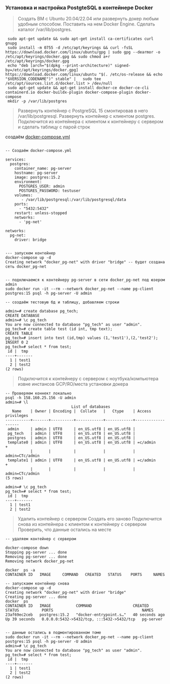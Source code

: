 ### Установка и настройка PostgteSQL в контейнере Docker

> Cоздать ВМ с Ubuntu 20.04/22.04 или развернуть докер любым удобным способом.
> Поставить на нем Docker Engine.
> Cделать каталог /var/lib/postgres.

```
 sudo apt-get update && sudo apt-get install ca-certificates curl gnupg 
 sudo install -m 0755 -d /etc/apt/keyrings && curl -fsSL https://download.docker.com/linux/ubuntu/gpg | sudo gpg --dearmor -o /etc/apt/keyrings/docker.gpg && sudo chmod a+r /etc/apt/keyrings/docker.gpg
 echo "deb [arch="$(dpkg --print-architecture)" signed-by=/etc/apt/keyrings/docker.gpg] https://download.docker.com/linux/ubuntu "$(. /etc/os-release && echo "$VERSION_CODENAME")" stable" |   sudo tee /etc/apt/sources.list.d/docker.list > /dev/null
 sudo apt-get update && apt-get install docker-ce docker-ce-cli containerd.io docker-buildx-plugin docker-compose-plugin docker-compose
 mkdir -p /var/lib/postgres
 ```


> Развернуть контейнер с PostgreSQL 15 смонтировав в него /var/lib/postgresql. 
> Развернуть контейнер с клиентом postgres.
> Подключится из контейнера с клиентом к контейнеру с сервером и сделать таблицу с парой строк


создаём [docker-compose.yml](docker-compose.yml)
```

-- Cоздаём docker-compose.yml 

services:
  postgres:
    container_name: pg-server
    hostname: pg-server
    image: postgres:15.2
    environment:
      POSTGRES_USER: admin
      POSTGRES_PASSWORD: testuser
    volumes:
       - /var/lib/postgresql:/var/lib/postgresql/data
    ports:
      - "5432:5432"
    restart: unless-stopped
    networks:
      - 'pg-net'

networks:
  pg-net:
    driver: bridge


--- запускем контейнер
docker-compose up -d
Creating network "docker_pg-net" with driver "bridge" -- будет создана сеть docker_pg-net


-- подключаемся к контейнеру pg-server в сети docker_pg-net под юзером admin
sudo docker run -it --rm --network docker_pg-net --name pg-client postgres:15 psql -h pg-server -U admin

-- создаём тестовую бд и таблицу, добавляем строки

admin=# create database pg_tech;
CREATE DATABASE
admin=# \c pg_tech
You are now connected to database "pg_tech" as user "admin".
pg_tech=# create table test (id int, tmp text);
CREATE TABLE
pg_tech=# insert into test (id,tmp) values (1,'test1'),(2,'test2');
INSERT 0 2
pg_tech=# select * from test;
 id |  tmp
----+-------
  1 | test1
  2 | test2
(2 rows)
```


> Подключится к контейнеру с сервером с ноутбука/компьютера извне инстансов GCP/ЯО/места установки докера

```
-- Проверяем коннект локально
psql -h 158.160.25.156 -U admin
admin=# \l
                             List of databases
   Name    | Owner | Encoding |  Collate   |   Ctype    | Access privileges
-----------+-------+----------+------------+------------+-------------------
 admin     | admin | UTF8     | en_US.utf8 | en_US.utf8 |
 pg_tech   | admin | UTF8     | en_US.utf8 | en_US.utf8 |
 postgres  | admin | UTF8     | en_US.utf8 | en_US.utf8 |
 template0 | admin | UTF8     | en_US.utf8 | en_US.utf8 | =c/admin         +
           |       |          |            |            | admin=CTc/admin
 template1 | admin | UTF8     | en_US.utf8 | en_US.utf8 | =c/admin         +
           |       |          |            |            | admin=CTc/admin
(5 rows)

admin=# \c pg_tech
pg_tech=# select * from test;
 id |  tmp
----+-------
  1 | test1
  2 | test2
```



> Удалить контейнер с сервером
> Создать его заново
> Подключится снова из контейнера с клиентом к контейнеру с сервером
> Проверить, что данные остались на месте

```
-- удаляем контейнер с сервером

docker-compose down
Stopping pg-server ... done
Removing pg-server ... done
Removing network docker_pg-net

docker  ps -a
CONTAINER ID   IMAGE     COMMAND   CREATED   STATUS    PORTS     NAMES

-- запускаем контейнер снова
docker-compose up -d
Creating network "docker_pg-net" with driver "bridge"
Creating pg-server ... done
docker  ps
CONTAINER ID   IMAGE           COMMAND                  CREATED          STATUS          PORTS                                       NAMES
23af69ec2ceb   postgres:15.2   "docker-entrypoint.s…"   40 seconds ago   Up 39 seconds   0.0.0.0:5432->5432/tcp, :::5432->5432/tcp   pg-server


-- данные остались в подмонтированном томе
sudo docker run -it --rm --network docker_pg-net --name pg-client postgres:15 psql -h pg-server -U admin
admin=# \c pg_tech
You are now connected to database "pg_tech" as user "admin".
pg_tech=# select * from test;
 id |  tmp  
----+-------
  1 | test1
  2 | test2
(2 rows)
```


